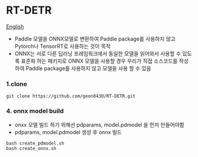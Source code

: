 # RT-DETR
[English](https://github.com/geon0430/RT-DETR/blob/main/README_en.md)
- Paddle 모델을 ONNX모델로 변환하여 Paddle package를 사용하지 않고 Pytorch나 TensorRT로 사용하는 것이 목적
- ONNX는 서로 다른 딥러닝 프레임워크에서 동일한 모델을 읽어와서 사용할 수 있도록 표준화 하는 패키지로 ONNX 모델을 사용할 경우 우리가 직접 소스코드를 작성하여  Paddle package를 사용하지 않고 모델을 사용 할 수 있음


### 1.clone 
```
git clone https://github.com/geon0430/RT-DETR.git
```


### 4. onnx model build
- onxx 모델 빌드 하기 위해선 pdparams,  model.pdmodel 을 먼저 만들어야함
- pdparams,  model.pdmodel 생성 후 onnx 빌드
```
bash create_pdmodel.sh
bash create_onnx.sh
```
